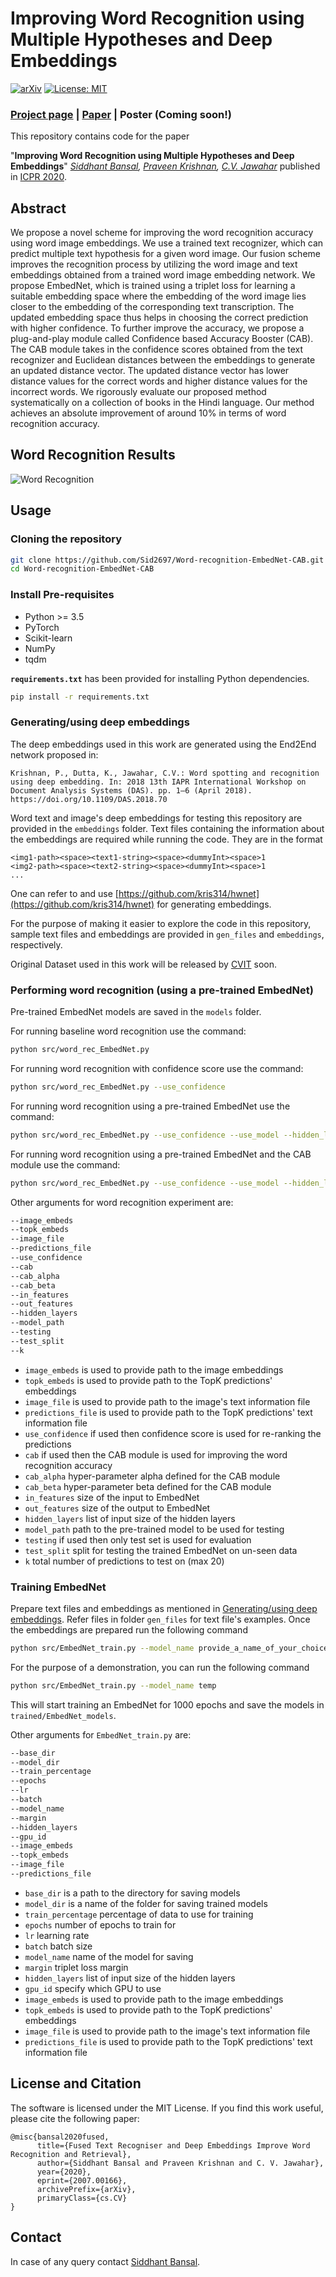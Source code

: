 Improving Word Recognition using Multiple Hypotheses and Deep Embeddings
=================================================================================
[![arXiv](https://img.shields.io/badge/cs.cv-arXiv%3A2010.14411-42ba94.svg)](http://arxiv.org/abs/2010.14411)
[![License: MIT](https://img.shields.io/badge/License-MIT-yellow.svg)](LICENSE)

### [Project page](https://sid2697.github.io/embednet_cab/) | [Paper](https://arxiv.org/pdf/2010.14411.pdf) | Poster (Coming soon!)

This repository contains code for the paper

"**Improving Word Recognition using Multiple Hypotheses and Deep Embeddings**" *[Siddhant Bansal](https://sid2697.github.io), [Praveen Krishnan](https://kris314.github.io), [C.V. Jawahar](https://faculty.iiit.ac.in/~jawahar/index.html)* 
published in [ICPR 2020](https://www.icpr2020.it).

## Abstract
We propose a novel scheme for improving the word recognition accuracy using word image embeddings. We use a trained text recognizer, which can predict multiple text hypothesis for a given word image. Our fusion scheme improves the recognition process by utilizing the word image and text embeddings obtained from a trained word image embedding network. We propose EmbedNet, which is trained using a triplet loss for learning a suitable embedding space where the embedding of the word image lies closer to the embedding of the corresponding text transcription. The updated embedding space thus helps in choosing the correct prediction with higher confidence. To further improve the accuracy, we propose a plug-and-play module called Confidence based Accuracy Booster (CAB). The CAB module takes in the confidence scores obtained from the text recognizer and Euclidean distances between the embeddings to generate an updated distance vector. The updated distance vector has lower distance values for the correct words and higher distance values for the incorrect words. We rigorously evaluate our proposed method systematically on a collection of books in the Hindi language. Our method achieves an absolute improvement of around 10% in terms of word recognition accuracy.

## Word Recognition Results
<!-- ----------- -->
![Word Recognition](resources/ICPR_Qualitative_results.jpg)

Usage
-----------
### Cloning the repository
```sh
git clone https://github.com/Sid2697/Word-recognition-EmbedNet-CAB.git
cd Word-recognition-EmbedNet-CAB
```
### Install Pre-requisites
- Python >= 3.5
- PyTorch
- Scikit-learn
- NumPy
- tqdm

**`requirements.txt`** has been provided for installing Python dependencies.

```sh
pip install -r requirements.txt
```
### Generating/using deep embeddings
The deep embeddings used in this work are generated using the End2End network proposed in:
```
Krishnan, P., Dutta, K., Jawahar, C.V.: Word spotting and recognition using deep embedding. In: 2018 13th IAPR International Workshop on Document Analysis Systems (DAS). pp. 1–6 (April 2018). https://doi.org/10.1109/DAS.2018.70
```
Word text and image's deep embeddings for testing this repository are provided in the ``embeddings`` folder.
Text files containing the information about the embeddings are required while running the code. They are in the format<br>
```
<img1-path><space><text1-string><space><dummyInt><space>1
<img2-path><space><text2-string><space><dummyInt><space>1
...
```
One can refer to and use [https://github.com/kris314/hwnet](https://github.com/kris314/hwnet) for generating embeddings.

For the purpose of making it easier to explore the code in this repository, sample text files and embeddings are provided in ``gen_files`` and ``embeddings``, respectively.

Original Dataset used in this work will be released by [CVIT](http://cvit.iiit.ac.in) soon.

### Performing word recognition (using a pre-trained EmbedNet)
Pre-trained EmbedNet models are saved in the ``models`` folder.<br>

For running baseline word recognition use the command:
```sh
python src/word_rec_EmbedNet.py
```
For running word recognition with confidence score use the command:
```sh
python src/word_rec_EmbedNet.py --use_confidence
```
For running word recognition using a pre-trained EmbedNet use the command:
```sh
python src/word_rec_EmbedNet.py --use_confidence --use_model --hidden_layers 1024
```
For running word recognition using a pre-trained EmbedNet and the CAB module use the command:
```sh
python src/word_rec_EmbedNet.py --use_confidence --use_model --hidden_layers 1024 --cab
```
Other arguments for word recognition experiment are:
```sh
--image_embeds
--topk_embeds
--image_file
--predictions_file
--use_confidence
--cab
--cab_alpha
--cab_beta
--in_features
--out_features
--hidden_layers
--model_path
--testing
--test_split
--k
```
- `image_embeds` is used to provide path to the image embeddings
- `topk_embeds` is used to provide path to the TopK predictions' embeddings
- `image_file` is used to provide path to the image's text information file
- `predictions_file` is used to provide path to the TopK predictions' text information file
- `use_confidence` if used then confidence score is used for re-ranking the predictions
- `cab` if used then the CAB module is used for improving the word recognition accuracy
- `cab_alpha` hyper-parameter alpha defined for the CAB module
- `cab_beta` hyper-parameter beta defined for the CAB module
- `in_features` size of the input to EmbedNet
- `out_features` size of the output to EmbedNet
- `hidden_layers` list of input size of the hidden layers
- `model_path` path to the pre-trained model to be used for testing
- `testing` if used then only test set is used for evaluation
- `test_split` split for testing the trained EmbedNet on un-seen data
- `k` total number of predictions to test on (max 20)

### Training EmbedNet
Prepare text files and embeddings as mentioned in [Generating/using deep embeddings](#Generating/using-deep-embeddings). Refer files in folder ``gen_files`` for text file's examples. Once the embeddings are prepared run the following command
```sh
python src/EmbedNet_train.py --model_name provide_a_name_of_your_choice
```
For the purpose of a demonstration, you can run the following command
```sh
python src/EmbedNet_train.py --model_name temp
```
This will start training an EmbedNet for 1000 epochs and save the models in `trained/EmbedNet_models`.

Other arguments for `EmbedNet_train.py` are:
```sh
--base_dir
--model_dir
--train_percentage
--epochs
--lr
--batch
--model_name
--margin
--hidden_layers
--gpu_id
--image_embeds
--topk_embeds
--image_file
--predictions_file
```
- `base_dir` is a path to the directory for saving models
- `model_dir` is a name of the folder for saving trained models
- `train_percentage` percentage of data to use for training
- `epochs` number of epochs to train for
- `lr` learning rate
- `batch` batch size
- `model_name` name of the model for saving
- `margin` triplet loss margin
- `hidden_layers` list of input size of the hidden layers
- `gpu_id` specify which GPU to use
- `image_embeds` is used to provide path to the image embeddings
- `topk_embeds` is used to provide path to the TopK predictions' embeddings
- `image_file` is used to provide path to the image's text information file
- `predictions_file` is used to provide path to the TopK predictions' text information file

License and Citation
---------------------

The software is licensed under the MIT License. If you find this work useful, please cite the following paper:

```
@misc{bansal2020fused,
      title={Fused Text Recogniser and Deep Embeddings Improve Word Recognition and Retrieval}, 
      author={Siddhant Bansal and Praveen Krishnan and C. V. Jawahar},
      year={2020},
      eprint={2007.00166},
      archivePrefix={arXiv},
      primaryClass={cs.CV}
}
```

Contact
-----------
In case of any query contact [Siddhant Bansal](https://sid2697.github.io).
